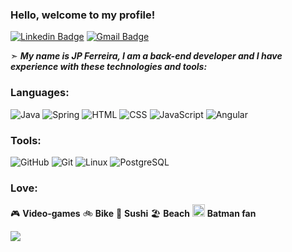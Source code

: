 ### Hello, welcome to my profile! 
[![Linkedin Badge](https://img.shields.io/badge/LinkedIn-0077B5?style=for-the-badge&logo=linkedin&logoColor=white)](https://www.linkedin.com/in/jo%C3%A3o-paulo-ferreira-33943a43)
[![Gmail Badge](https://img.shields.io/badge/Gmail-D14836?style=for-the-badge&logo=gmail&logoColor=white)](mailto:jpferreira.dev@gmail.com)

➣ ***My name is JP Ferreira, I am a back-end developer and I have experience with these technologies and tools:***

### Languages:
<div style="display: inline-block;">
    <img alt="Java" src="https://img.shields.io/badge/java-%23ED8B00.svg?style=for-the-badge&logo=openjdk&logoColor=white"/>
    <img alt="Spring" src="https://img.shields.io/badge/Spring-6DB33F.svg?style=for-the-badge&logo=Spring&logoColor=white" />
    <img alt="HTML" src="https://img.shields.io/badge/HTML5-E34F26.svg?style=for-the-badge&logo=HTML5&logoColor=white" />
    <img alt="CSS" src="https://img.shields.io/badge/CSS3-1572B6.svg?style=for-the-badge&logo=CSS3&logoColor=white" />
    <img alt="JavaScript" src="https://img.shields.io/badge/JavaScript-F7DF1E.svg?style=for-the-badge&logo=JavaScript&logoColor=black" />
    <img alt="Angular" src="https://img.shields.io/badge/angular-%23DD0031.svg?style=for-the-badge&logo=angular&logoColor=white" />
</div>

<br>

### Tools:
<div style="display: inline-block;">
    <img alt="GitHub" src="https://img.shields.io/badge/GitHub-181717.svg?style=for-the-badge&logo=GitHub&logoColor=white" />
    <img alt="Git" src="https://img.shields.io/badge/Git-F05032.svg?style=for-the-badge&logo=Git&logoColor=white" />
    <img alt="Linux" src="https://img.shields.io/badge/Linux-FCC624.svg?style=for-the-badge&logo=Linux&logoColor=black" />
    <img alt="PostgreSQL" src="https://img.shields.io/badge/PostgreSQL-4169E1.svg?style=for-the-badge&logo=PostgreSQL&logoColor=white" />
</div>

<br/>

### Love: 
 🎮 **Video-games**
 🚲 **Bike**
 🍣 **Sushi**
 🏖️ **Beach**
 <img src="https://img.icons8.com/color/48/000000/batman-old.png" width="20" height="20"> **Batman fan**

 ![](https://github-readme-stats.vercel.app/api/top-langs/?username=jpferreiradev&theme=dark&hide_border=false&include_all_commits=true&count_private=true&layout=compact)
